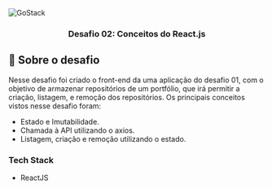 <img alt="GoStack" src="https://storage.googleapis.com/golden-wind/bootcamp-gostack/header-desafios.png" />

<h3 align="center">
  Desafio 02: Conceitos do React.js
</h3>

## :rocket: Sobre o desafio

Nesse desafio foi criado o front-end da uma aplicação do desafio 01, com o objetivo de armazenar repositórios de um portfólio, que irá permitir a criação, listagem, e remoção dos repositórios. Os principais conceitos vistos nesse desafio foram:

- Estado e Imutabilidade.
- Chamada à API utilizando o axios.
- Listagem, criação e remoção utilizando o estado.

### Tech Stack

- ReactJS